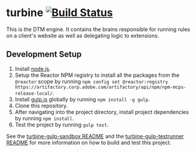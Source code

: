 # turbine [![Build Status](https://dtm-builder.ut1.mcps.adobe.net/buildStatus/icon?job=turbine)](https://dtm-builder.ut1.mcps.adobe.net/view/Reactor/job/turbine/)

This is the DTM engine. It contains the brains responsible for running rules on a client's website as well as delegating logic to extensions.

## Development Setup
1. Install [node.js](https://nodejs.org/).
2. Setup the Reactor NPM registry to install all the packages from the `@reactor` scope by running `npm config set @reactor:registry https://artifactory.corp.adobe.com/artifactory/api/npm/npm-mcps-release-local/`.
3. Install [gulp.js](http://gulpjs.com/) globally by running `npm install -g gulp`.
4. Clone this repository.
5. After navigating into the project directory, install project dependencies by running `npm install`.
6. Test the project by running `gulp test`.

See the [turbine-gulp-sandbox README](https://git.corp.adobe.com/Activation/turbine-gulp-sandbox/blob/master/README.md) and the [turbine-gulp-testrunner README](https://git.corp.adobe.com/Activation/turbine-gulp-testrunner/blob/master/README.md) for more information on how to build and test this project.
